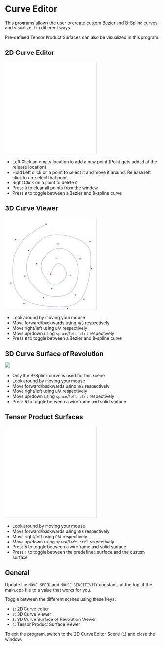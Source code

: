 # Curve Editor

This programs allows the user to create custom Bezier and B-Spline curves and visualize it in different ways. 

Pre-defined Tensor Product Surfaces can also be visualized in this program.

## 2D Curve Editor
<img src="../media/curve-editing.gif" width="300"/>

- Left Click an empty location to add a new point (Point gets added at the release location)
- Hold Left click on a point to select it and move it around. Release left click to un-select that point
- Right Click on a point to delete it
- Press `R` to clear all points from the window
- Press `B` to toggle between a Bezier and B-spline curve

## 3D Curve Viewer
<img src="../media/view-curve.gif" width="300"/>

- Look around by moving your mouse
- Move forward/backwards using `W`/`S` respectively
- Move right/left using `D`/`A` respectively
- Move up/down using `space`/`left ctrl` respectively
- Press `B` to toggle between a Bezier and B-spline curve

## 3D Curve Surface of Revolution
<img src="../media/surface-of-revolution.gif" width="300"/>

- Only the B-Spline curve is used for this scene
- Look around by moving your mouse
- Move forward/backwards using `W`/`S` respectively
- Move right/left using `D`/`A` respectively
- Move up/down using `space`/`left ctrl` respectively
- Press `N` to toggle between a wireframe and solid surface

## Tensor Product Surfaces
<img src="../media/tensor-surfaces.gif" width="300"/>

- Look around by moving your mouse
- Move forward/backwards using `W`/`S` respectively
- Move right/left using `D`/`A` respectively
- Move up/down using `space`/`left ctrl` respectively
- Press `N` to toggle between a wireframe and solid surface
- Press `T` to toggle between the predefined surface and the custom surface

## General

Update the `MOVE_SPEED` and `MOUSE_SENSITIVITY` constants at the top of the main.cpp file to a value that works for you.

Toggle between the different scenes using these keys:
- `1`: 2D Curve editor
- `2`: 3D Curve Viewer
- `3`: 3D Curve Surface of Revolution Viewer
- `4`: Tensor Product Surface Viewer

To exit the program, switch to the 2D Curve Editor Scene (`1`) and close the window.

